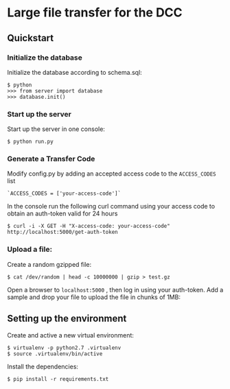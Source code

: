 # Large file transfer for the DCC


## Quickstart

### Initialize the database
Initialize the database according to schema.sql:
```
$ python 
>>> from server import database
>>> database.init()
```

### Start up the server
Start up the server in one console:
```
$ python run.py
```

### Generate a Transfer Code
Modify config.py by adding an accepted access code to the `ACCESS_CODES` list
```
`ACCESS_CODES = ['your-access-code']`
```
In the console run the following curl command using your access code to obtain an auth-token valid for 24 hours
```
$ curl -i -X GET -H "X-access-code: your-access-code" http://localhost:5000/get-auth-token
```

### Upload a file:
Create a random gzipped file:
```
$ cat /dev/random | head -c 10000000 | gzip > test.gz
```

Open a browser to `localhost:5000` , then log in using your auth-token.
Add a sample and drop your file to upload the file in chunks of 1MB:


## Setting up the environment

Create and active a new virtual environment:
```
$ virtualenv -p python2.7 .virtualenv
$ source .virtualenv/bin/active
```

Install the dependencies:
```
$ pip install -r requirements.txt
```
